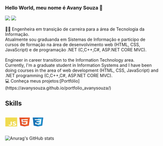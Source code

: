 ### Hello World, meu nome é Avany Souza 👋
<div> 
  <a href = "mailto:avanysouza@gmail.com"><img src="https://img.shields.io/badge/-Gmail-%23333?style=for-the-badge&logo=gmail&logoColor=white" target="_blank"></a>
  <a href="https://www.linkedin.com/in/avany-souza-577457259" target="_blank"><img src="https://img.shields.io/badge/-LinkedIn-%230077B5?style=for-the-badge&logo=linkedin&logoColor=white" target="_blank">
  </a> 
  
</div>
<br>
👩‍💻 Engenheira em transição de carreira para a área de Tecnologia da Informação.<br>
Atualmente sou graduanda em Sistemas de Informação e participo de cursos de formação na área de desenvolvimento web (HTML, CSS, JavaScript) e de programação .NET (C,C++,C#, ASP.NET CORE MVC). <br>
<br>
Engineer in career transition to the Information Technology area. <br>
Currently, I'm a graduate student in Information Systems and I have been doing courses in the area of ​​web development (HTML, CSS, JavaScript) and .NET programming (C,C++,C#, ASP.NET CORE MVC). 
<br>
💻 Conheça meus projetos:[Portfólio](https://avanysouza.github.io/portfolio_avanysouza/)

##
## Skills
<div style="display: inline_block"><br>
  <img align="center" alt="Avany-Js" height="30" width="40" src="https://raw.githubusercontent.com/devicons/devicon/master/icons/javascript/javascript-plain.svg">
  <img align="center" alt="Avany-HTML" height="30" width="40" src="https://raw.githubusercontent.com/devicons/devicon/master/icons/html5/html5-original.svg">
  <img align="center" alt="Avany-CSS" height="30" width="40" src="https://raw.githubusercontent.com/devicons/devicon/master/icons/css3/css3-original.svg">
</div>

##

![Anurag's GitHub stats](https://github-readme-stats.vercel.app/api?username=avanysouza&show_icons=true&theme=jolly)

